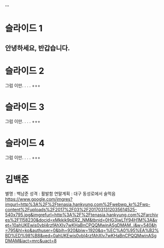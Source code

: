 '''
# 슬라이드 1
안녕하세요, 반갑습니다.
---
# 슬라이드 2
그럼 이만. . . . 
+++
# 슬라이드 3
그럼 이만. . . . 
+++
# 슬라이드 4
그럼 이만. . . . 
+++
# 김백준
별명 : 백남준
성격 : 활발함
연말계획 : 대구 동성로에서 술먹음
https://www.google.com/imgres?imgurl=http%3A%2F%2Ftenasia.hankyung.com%2Fwebwp_kr%2Fwp-content%2Fuploads%2F2017%2F03%2F2017031312035614525-540x795.jpg&imgrefurl=http%3A%2F%2Ftenasia.hankyung.com%2Farchives%2F1158230&docid=xMkkik9pER2_NM&tbnid=0HG3jwL1Y94H1M%3A&vet=10ahUKEwis0vbl4rzfAhXIv7wKHaBnCPQQMwinASgDMAM..i&w=540&h=795&hl=ko&authuser=0&bih=920&biw=1920&q=%EC%A0%95%EA%B2%BD%ED%98%B8&ved=0ahUKEwis0vbl4rzfAhXIv7wKHaBnCPQQMwinASgDMAM&iact=mrc&uact=8
